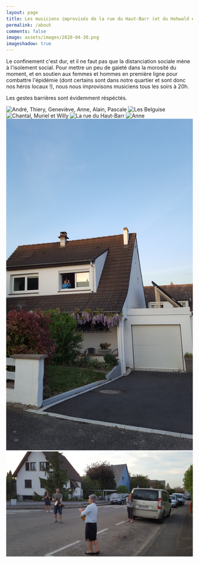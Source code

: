 ```yaml
---
layout: page
title: Les musiciens improvisés de la rue du Haut-Barr (et du Hohwald et du sorbier)
permalink: /about
comments: false
image: assets/images/2020-04-30.png
imageshadow: true
---
```


Le confinement c'est dur, et il ne faut pas que la distanciation sociale mène à l'isolement social.
Pour mettre un peu de gaieté dans la morosité du moment, et en soutien aux femmes et hommes en première ligne pour combattre l'épidémie (dont certains sont dans notre quartier et sont donc nos héros locaux !), nous nous improvisons musiciens tous les soirs à 20h.

Les gestes barrières sont évidemment réspéctés.

![André, Thiery, Geneviève, Anne, Alain, Pascale](assets/images/gallery/20200411_200557.jpg)
![Les Belguise](assets/images/gallery/20200411_200618.jpg)
![Chantal, Muriel et Willy](assets/images/gallery/20200411_200625.jpg)
![La rue du Haut-Barr](assets/images/gallery/20200419_200102.jpg)
![Anne](assets/images/gallery/20200419_200128.jpg)
![Gilian](assets/images/gallery/20200420_200207.jpg)
![Les Kaiser](assets/images/gallery/20200424_200441.jpg)
